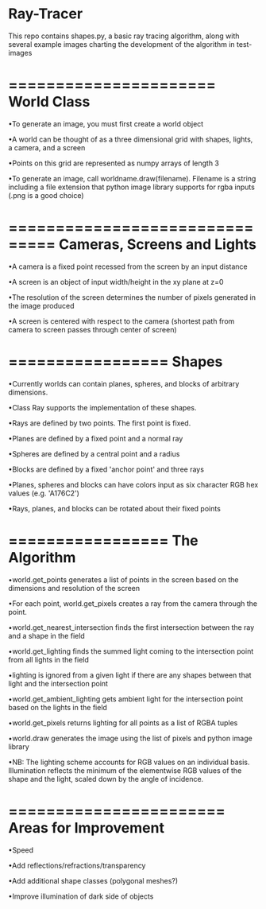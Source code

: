 Ray-Tracer
==========

This repo contains shapes.py, a basic ray tracing algorithm, along with several example images charting the development of the algorithm in test-images

======================
World Class
======================

•To generate an image, you must first create a world object

•A world can be thought of as a three dimensional grid with shapes, lights, a camera, and a screen

•Points on this grid are represented as numpy arrays of length 3

•To generate an image, call worldname.draw(filename). Filename is a string including a file extension that python image library supports for rgba inputs (.png is a good choice)

===============================
Cameras, Screens and Lights
===============================

•A camera is a fixed point recessed from the screen by an input distance

•A screen is an object of input width/height in the xy plane at z=0

•The resolution of the screen determines the number of pixels generated in the image produced

•A screen is centered with respect to the camera (shortest path from camera to screen passes through center of screen)

=================
Shapes
=================

•Currently worlds can contain planes, spheres, and blocks of arbitrary dimensions. 


•Class Ray supports the implementation of these shapes. 

•Rays are defined by two points. The first point is fixed.


•Planes are defined by a fixed point and a normal ray

•Spheres are defined by a central point and a radius

•Blocks are defined by a fixed 'anchor point' and three rays 


•Planes, spheres and blocks can have colors input as six character RGB hex values (e.g. 'A176C2')

•Rays, planes, and blocks can be rotated about their fixed points

=================
The Algorithm
=================

•world.get_points generates a list of points in the screen based on the dimensions and resolution of the screen

•For each point, world.get_pixels creates a ray from the camera through the point.

•world.get_nearest_intersection finds the first intersection between the ray and a shape in the field

•world.get_lighting finds the summed light coming to the intersection point from all lights in the field 

•lighting is ignored from a given light if there are any shapes between that light and the intersection point

•world.get_ambient_lighting gets ambient light for the intersection point based on the lights in the field 

•world.get_pixels returns lighting for all points as a list of RGBA tuples

•world.draw generates the image using the list of pixels and python image library


•NB: The lighting scheme accounts for RGB values on an individual basis. Illumination reflects the minimum of the elementwise RGB values of the shape and the light, scaled down by the angle of incidence. 

=======================
Areas for Improvement
=======================

•Speed

•Add reflections/refractions/transparency

•Add additional shape classes (polygonal meshes?)

•Improve illumination of dark side of objects